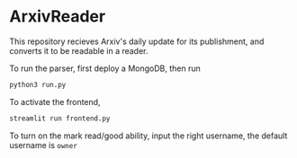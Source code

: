 # ArxivReader
This repository recieves Arxiv's daily update for its publishment, and converts it to be readable in a reader.

To run the parser, first deploy a MongoDB, then run 

```bash
python3 run.py
```

To activate the frontend,

```bash
streamlit run frontend.py
```

To turn on the mark read/good ability, input the right username, the default username is `owner`
